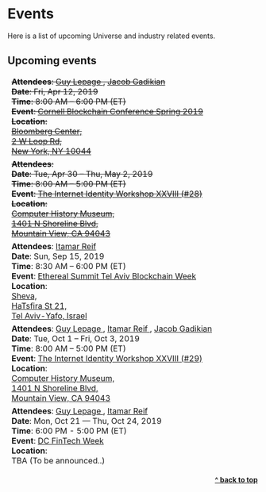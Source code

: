 # Events

Here is a list of upcoming Universe and industry related events.

## Upcoming events

<table class="table">
  <thead>
    <tr> <!-- EVENT -- Start ------------------------>
      <td>
        <del>
        <b>Attendees</b>: 
          <a href="https://twitter.com/guylepage3">
            Guy Lepage
          </a>, 
          <a href="https://twitter.com/gadikian">
            Jacob Gadikian
          </a>
          <br />
        <b>Date</b>: Fri, Apr 12, 2019 <br />
        <b>Time</b>: 8:00 AM – 6:00 PM (ET) <br />
        <b>Event</b>: 
        <a href="https://www.cbspringconference.org/">
          Cornell Blockchain Conference Spring 2019
        </a> <br />
        <b>Location</b>: <br />
        <a href="https://goo.gl/maps/Qo9k2g8Q37sZbzCr8">
          Bloomberg Center, <br />
          2 W Loop Rd, <br />
          New York, NY 10044
        </a>
        </del>
      </td>
    </tr> <!-- EVENT -- End ------------------------->
    <tr> <!-- EVENT -- Start ------------------------>
      <td>
        <del>
        <b>Attendees</b>:
          <br />
        <b>Date</b>: Tue, Apr 30 – Thu, May 2, 2019 <br />
        <b>Time</b>: 8:00 AM – 5:00 PM (ET) <br />
        <b>Event</b>: 
        <a href="https://internetidentityworkshop.com/">
          The Internet Identity Workshop XXVIII (#28)
        </a> <br />
        <b>Location</b>: <br />
        <a href="https://goo.gl/maps/TWF3ubXU9mfSVDJ19">
          Computer History Museum, <br />
          1401 N Shoreline Blvd, <br />
          Mountain View, CA 94043
        </a>
        </del>
      </td>
    </tr> <!-- EVENT -- End ------------------------->
    <tr> <!-- EVENT -- Start ------------------------>
      <td>
        <b>Attendees</b>: 
          <a href="https://twitter.com/ItamarReif">
            Itamar Reif
          </a>
          <br />
        <b>Date</b>: Sun, Sep 15, 2019 <br />
        <b>Time</b>: 8:30 AM – 6:00 PM (ET) <br />
        <b>Event</b>: 
        <a href="https://www.etherealsummit.com/events/tel-aviv-2019">
          Ethereal Summit Tel Aviv Blockchain Week
        </a> <br />
        <b>Location</b>: <br />
        <a href="https://goo.gl/maps/TWF3ubXU9mfSVDJ19">
          Sheva, <br />
          HaTsfira St 21, <br />
          Tel Aviv-Yafo, Israel
        </a>
      </td>
    </tr> <!-- EVENT -- End ------------------------->
    <tr> <!-- EVENT -- Start ------------------------>
      <td>
        <b>Attendees</b>: 
          <a href="https://twitter.com/guylepage3">
            Guy Lepage
          </a>, 
          <a href="https://twitter.com/ItamarReif">
            Itamar Reif
          </a>, 
          <a href="https://twitter.com/gadikian">
            Jacob Gadikian
          </a>
          <br />
        <b>Date</b>: Tue, Oct 1 – Fri, Oct 3, 2019 <br />
        <b>Time</b>: 8:00 AM – 5:00 PM (ET) <br />
        <b>Event</b>: 
        <a href="https://internetidentityworkshop.com/">
          The Internet Identity Workshop XXVIII (#29)
        </a> <br />
        <b>Location</b>: <br />
        <a href="https://goo.gl/maps/TWF3ubXU9mfSVDJ19">
          Computer History Museum, <br />
          1401 N Shoreline Blvd, <br />
          Mountain View, CA 94043
        </a>
      </td>
    </tr> <!-- EVENT -- End ------------------------->
    <tr> <!-- EVENT -- Start ------------------------>
      <td>
        <b>Attendees</b>: 
          <a href="https://twitter.com/guylepage3">
            Guy Lepage
          </a>, 
          <a href="https://twitter.com/ItamarReif">
            Itamar Reif
          </a>
          <br />
        <b>Date</b>: Mon, Oct 21 — Thu, Oct 24, 2019 <br />
        <b>Time</b>: 6:00 PM - 5:00 PM (ET) <br />
        <b>Event</b>: 
        <a href="https://dcfintechweek.org/">
          DC FinTech Week
        </a> <br />
        <b>Location</b>: <br />
        TBA (To be announced..)
      </td>
    </tr><!-- EVENT -- End ------------------------->
  </thead>
</table>


<div align="right">
    <b><a href="#events">^ back to top</a></b>
</div>
